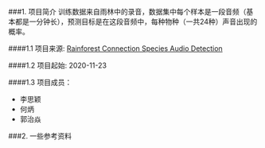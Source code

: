 ###1. 项目简介
训练数据来自雨林中的录音，数据集中每个样本是一段音频（基本都是一分钟长），预测目标是在这段音频中，每种物种（一共24种）声音出现的概率。
  
####1.1 项目来源: [Rainforest Connection Species Audio Detection](https://www.kaggle.com/c/rfcx-species-audio-detection/)

####1.2 项目起始: 2020-11-23

####1.3 项目成员： 
- 李思颖
- 何炳
- 郭治焱


###2. 一些参考资料
